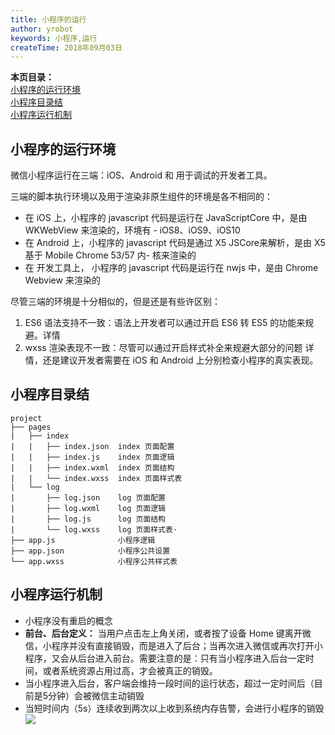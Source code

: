 ```yaml
---
title: 小程序的运行
author: yrobot
keywords: 小程序,运行
createTime: 2018年09月03日
---
```


__本页目录：__   
[小程序的运行环境](#id1)  
[小程序目录结](#id2)  
[小程序运行机制](#id3)  



## 小程序的运行环境
微信小程序运行在三端：iOS、Android 和 用于调试的开发者工具。

三端的脚本执行环境以及用于渲染非原生组件的环境是各不相同的：
- 在 iOS 上，小程序的 javascript 代码是运行在 JavaScriptCore 中，是由 WKWebView 来渲染的，环境有 - iOS8、iOS9、iOS10  
- 在 Android 上，小程序的 javascript 代码是通过 X5 JSCore来解析，是由 X5 基于 Mobile Chrome 53/57 内- 核来渲染的  
- 在 开发工具上， 小程序的 javascript 代码是运行在 nwjs 中，是由 Chrome Webview 来渲染的  

尽管三端的环境是十分相似的，但是还是有些许区别：  
1. ES6 语法支持不一致：语法上开发者可以通过开启 ES6 转 ES5 的功能来规避。详情
2. wxss 渲染表现不一致：尽管可以通过开启样式补全来规避大部分的问题 详情，还是建议开发者需要在 iOS 和 Android 上分别检查小程序的真实表现。



## 小程序目录结
```
project
├── pages
|   ├── index
|   |   ├── index.json  index 页面配置
|   |   ├── index.js    index 页面逻辑
|   |   ├── index.wxml  index 页面结构
|   |   └── index.wxss  index 页面样式表
|   └── log
|       ├── log.json    log 页面配置
|       ├── log.wxml    log 页面逻辑
|       ├── log.js      log 页面结构
|       └── log.wxss    log 页面样式表·
├── app.js              小程序逻辑
├── app.json            小程序公共设置
└── app.wxss            小程序公共样式表
```



## 小程序运行机制
- 小程序没有重启的概念
- __前台、后台定义：__ 当用户点击左上角关闭，或者按了设备 Home 键离开微信，小程序并没有直接销毁，而是进入了后台；当再次进入微信或再次打开小程序，又会从后台进入前台。需要注意的是：只有当小程序进入后台一定时间，或者系统资源占用过高，才会被真正的销毁。
- 当小程序进入后台，客户端会维持一段时间的运行状态，超过一定时间后（目前是5分钟）会被微信主动销毁
- 当短时间内（5s）连续收到两次以上收到系统内存告警，会进行小程序的销毁
![](https://ws3.sinaimg.cn/large/0069RVTdgy1fuwgqm9y1oj30my0bxgmx.jpg)



